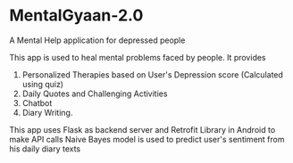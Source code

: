 # MentalGyaan-2.0
A Mental Help application for depressed people

This app is used to heal mental problems faced by people.
It provides
1.  Personalized Therapies based on User's Depression score (Calculated using quiz)
2. Daily Quotes and Challenging Activities
3. Chatbot
4. Diary Writing.


This app uses Flask as backend server and Retrofit Library in Android to make API calls
Naive Bayes model is used to predict user's sentiment from his daily diary texts
